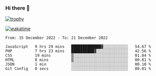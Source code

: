 ### Hi there 👋

[![trophy](https://github-profile-trophy.vercel.app/?username=cxnky&theme=dracula)](https://github.com/ryo-ma/github-profile-trophy)

[![wakatime](https://wakatime.com/badge/user/1c39c599-5497-41b9-a5be-2c4676e7fd23.svg)](https://wakatime.com/@1c39c599-5497-41b9-a5be-2c4676e7fd23)
<!--START_SECTION:waka-->

```text
From: 15 December 2022 - To: 21 December 2022

JavaScript   9 hrs 29 mins   █████████████▓░░░░░░░░░░░   54.67 %
PHP          7 hrs 23 mins   ██████████▓░░░░░░░░░░░░░░   42.56 %
CSS          19 mins         ▒░░░░░░░░░░░░░░░░░░░░░░░░   01.84 %
HTML         8 mins          ▒░░░░░░░░░░░░░░░░░░░░░░░░   00.81 %
JSON         1 min           ░░░░░░░░░░░░░░░░░░░░░░░░░   00.10 %
Git Config   0 secs          ░░░░░░░░░░░░░░░░░░░░░░░░░   00.01 %
```

<!--END_SECTION:waka-->
